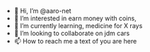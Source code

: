 - 👋 Hi, I’m @aaro-net
- 👀 I’m interested in earn money with coins, 
- 🌱 I’m currently learning, medicine for X rays
- 💞️ I’m looking to collaborate on jdm cars
- 📫 How to reach me a text of you are here

<!---
aaro-net/aaro-net is a ✨ special ✨ repository because its `README.md` (this file) appears on your GitHub profile.
You can click the Preview link to take a look at your changes.
--->
